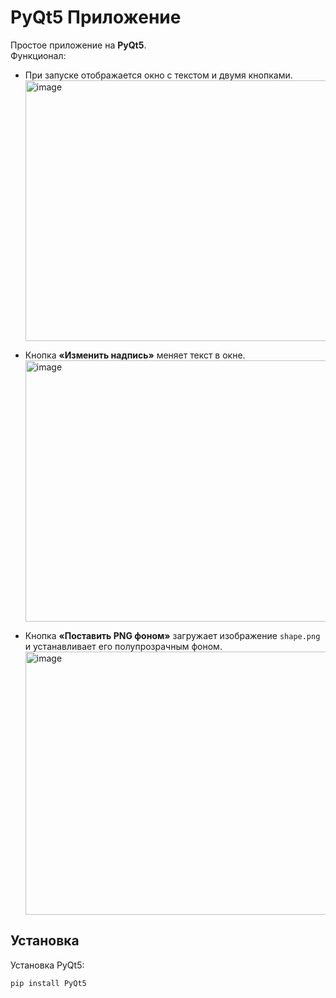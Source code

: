 # PyQt5 Приложение

Простое приложение на **PyQt5**.  
Функционал:  
- При запуске отображается окно с текстом и двумя кнопками.
  <img width="588" height="417" alt="image" src="https://github.com/user-attachments/assets/29a79105-ca79-4e44-a5df-6b3df7e9ef59" />

- Кнопка **«Изменить надпись»** меняет текст в окне.
  <img width="586" height="418" alt="image" src="https://github.com/user-attachments/assets/6b7380ef-4a8b-4523-82db-053685f6df00" />

- Кнопка **«Поставить PNG фоном»** загружает изображение `shape.png` и устанавливает его полупрозрачным фоном.
  <img width="581" height="421" alt="image" src="https://github.com/user-attachments/assets/35142291-a9ed-4b8d-aa21-5cf72daa65c5" />

## Установка

Установка PyQt5:
```bash
pip install PyQt5
